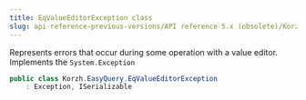 ```yaml
---
title: EqValueEditorException class
slug: api-reference-previous-versions/API reference 5.x (obsolete)/Korzh.EasyQuery namespace/eqvalueeditorexception-class
---
```



Represents errors that occur during some operation with a value editor.  Implements the `System.Exception`
```csharp
public class Korzh.EasyQuery.EqValueEditorException
    : Exception, ISerializable

```